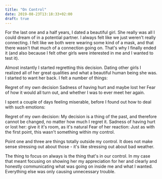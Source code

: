 ```yaml
---
title: "On Control"
date: 2019-08-23T13:18:33+02:00
draft: true
---
```


For the last one and a half years, I dated a beautiful girl. She really was all I could dream of in a potential partner. I always felt like we just weren't really connecting. I felt like we both were wearing some kind of a mask, and that there wasn't that much of a connection going on. That's why I finally ended it (and also because I felt other girls were interested in me and I wanted to test it).

Almost instantly I started regretting this decision. Dating other girls I realized all of her great qualities and what a beautiful human being she was. I started to want her back. I felt a number of things:

Regret of my own decision
Sadness of having hurt and maybe lost her
Fear of how it would all turn out, and whether I was to ever meet her again.

I spent a couple of days feeling miserable, before I found out how to deal with such emotions:

Regret of my own decision: My decision is a thing of the past, and therefore cannot be changed, no matter how much I regret it.
Sadness of having hurt or lost her: give it it's room, as it's natural
Fear of her reaction: Just as with the first point, this wasn't something within my control.

Point one and three are things totally outside my control. It does not make sense stressing out about those - it's like stressing out about bad weather.

The thing to focus on always is the thing that's in our control. In my case that meant focusing on showing her my appreciation for her and clearly and honestly communicating what was going on inside me and what I wanted. Everything else was only causing unnecessary trouble.
